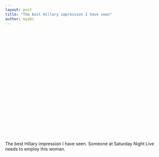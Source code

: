 ```yaml
---
layout: post
title: "The best Hillary impression I have seen"
author: myabc
---
```


 
<object width="425" height="344"><param name="movie" value="http://www.youtube.com/v/aRbBJi0jfdU&hl=en&fs=1&"></param><param name="allowFullScreen" value="true"></param><param name="allowscriptaccess" value="always"></param><embed src="http://www.youtube.com/v/aRbBJi0jfdU&hl=en&fs=1&" type="application/x-shockwave-flash" allowscriptaccess="always" allowfullscreen="true" width="425" height="344"></embed></object>

The best Hillary impression I have seen.
Someone at Saturday Night Live needs to employ this woman.